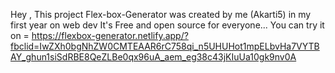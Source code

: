 Hey , This project Flex-box-Generator was created by me (Akarti5) in my first year on web dev 
It's Free and open source for everyone...
You can try it on = https://flexbox-generator.netlify.app/?fbclid=IwZXh0bgNhZW0CMTEAAR6rC758qi_n5UHUHot1mpELbvHa7VYTBAY_ghun1siSdRBE8QeZLBe0qx96uA_aem_eg38c43jKIuUa10gk9nv0A
